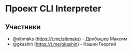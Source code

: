 # Проект CLI Interpreter


## Участники

* @sibmaks (https://t.me/sibmaks) - Дробышев Максим
* @gkashin (https://t.me/gkashin) - Кашин Георгий